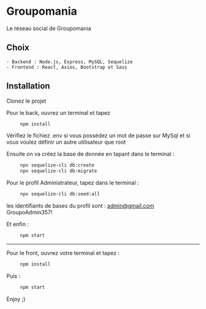 # Groupomania

Le réseau social de Groupomania


## Choix

    - Backend : Node.js, Express, MySQL, Sequelize
    - Frontend : React, Axios, Bootstrap et Sass


## Installation

Clonez le projet

Pour le back, ouvrez un terminal et tapez

```bash
     npm install
```

Vérifiez le fichiez .env si vous possédez un mot de passe sur MySql et si vous voulez définir un autre utilisateur que root

Ensuite on va créez la base de donnée en tapant dans le terminal :
```bash
     npx sequelize-cli db:create
     npx sequelize-cli db:migrate
```

Pour le profil Administrateur, tapez dans le terminal :
```bash
     npx sequelize-cli db:seed:all
```

les identifiants de bases du profil sont : 
admin@gmail.com
GroupoAdmin357!

Et enfin :
```bash
     npm start
```

 --- 

Pour le front, ouvrez votre terminal et tapez :
```bash
     npm install 
```
Puis :

```bash
     npm start
```
 

Enjoy ;)